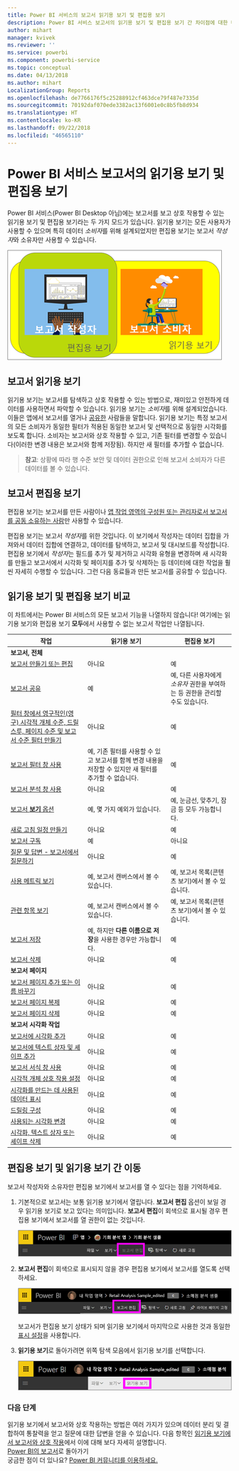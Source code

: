 ```yaml
---
title: Power BI 서비스의 보고서 읽기용 보기 및 편집용 보기
description: Power BI 서비스 보고서의 읽기용 보기 및 편집용 보기 간 차이점에 대한 대략적 개요
author: mihart
manager: kvivek
ms.reviewer: ''
ms.service: powerbi
ms.component: powerbi-service
ms.topic: conceptual
ms.date: 04/13/2018
ms.author: mihart
LocalizationGroup: Reports
ms.openlocfilehash: de7766176f5c25288912cf463dce79f487e7335d
ms.sourcegitcommit: 70192daf070ede3382ac13f6001e0c8b5fb8d934
ms.translationtype: HT
ms.contentlocale: ko-KR
ms.lasthandoff: 09/22/2018
ms.locfileid: "46565110"
---
```

# <a name="reading-view-and-editing-view-in-power-bi-service-reports"></a>Power BI 서비스 보고서의 읽기용 보기 및 편집용 보기
Power BI 서비스(Power BI Desktop 아님)에는 보고서를 보고 상호 작용할 수 있는 읽기용 보기 및 편집용 보기라는 두 가지 모드가 있습니다. 읽기용 보기는 모든 사용자가 사용할 수 있으며 특히 데이터 *소비자*를 위해 설계되었지만 편집용 보기는 보고서 *작성자*와 소유자만 사용할 수 있습니다.

![보고서 작성자 및 보고서 소비자의 아트워크](./media/end-user-reading-view/power-bi-creators-consumers.png)

## <a name="report-reading-view"></a>보고서 읽기용 보기

 읽기용 보기는 보고서를 탐색하고 상호 작용할 수 있는 방법으로, 재미있고 안전하게 데이터를 사용하면서 파악할 수 있습니다. 읽기용 보기는 *소비자*를 위해 설계되었습니다. 이들은 앱에서 보고서를 열거나 [공유한](../service-share-dashboards.md) 사람들을 말합니다. 읽기용 보기는 특정 보고서의 모든 소비자가 동일한 필터가 적용된 동일한 보고서 및 선택적으로 동일한 시각화를 보도록 합니다.  소비자는 보고서와 상호 작용할 수 있고, 기존 필터를 변경할 수 있습니다(이러한 변경 내용은 보고서와 함께 저장됨). 하지만 새 필터를 추가할 수 없습니다.

>**참고**: 상황에 따라 행 수준 보안 및 데이터 권한으로 인해 보고서 소비자가 다른 데이터를 볼 수 있습니다.

## <a name="report-editing-view"></a>보고서 편집용 보기

편집용 보기는 보고서를 만든 사람이나 [앱 작업 영역의 구성원 또는 관리자로서 보고서를 공동 소유하는 사람](end-user-create-apps.md)만 사용할 수 있습니다.

편집용 보기는 보고서 *작성자*를 위한 것입니다. 이 보기에서 작성자는 데이터 집합을 가져와서 데이터 집합에 연결하고, 데이터를 탐색하고, 보고서 및 대시보드를 작성합니다. 편집용 보기에서 *작성자*는 필드를 추가 및 제거하고 시각화 유형을 변경하며 새 시각화를 만들고 보고서에서 시각화 및 페이지를 추가 및 삭제하는 등 데이터에 대한 작업을 훨씬 자세히 수행할 수 있습니다. 그런 다음 동료들과 만든 보고서를 공유할 수 있습니다.

## <a name="reading-view-versus-editing-view"></a>읽기용 보기 및 편집용 보기 비교
이 차트에서는 Power BI 서비스의 모든 보고서 기능을 나열하지 않습니다! 여기에는 읽기용 보기와 편집용 보기 **모두**에서 사용할 수 없는 보고서 작업만 나열됩니다.


|작업  | 읽기용 보기  | 편집용 보기 |
|-------------------------|-------|-------|
|**보고서, 전체**  |
| [보고서 만들기 또는 편집](../service-report-create-new.md) | 아니요  | 예 |
| [보고서 공유](../service-share-reports.md)| 예 | 예, 다른 사용자에게 *소유자* 권한을 부여하는 등 권한을 관리할 수도 있습니다. |
| [필터 창에서 영구적인(영구) 시각적 개체 수준, 드릴스루, 페이지 수준 및 보고서 수준 필터 만들기](../power-bi-report-add-filter.md) | 아니요  | 예 |
| [보고서 필터 창 사용](end-user-report-filter.md) | 예, 기존 필터를 사용할 수 있고 보고서를 함께 변경 내용을 저장할 수 있지만 새 필터를 추가할 수 없습니다. | 예 |
| [보고서 분석 창 사용](../service-analytics-pane.md) | 아니요 | 예 |
| [보고서 **보기** 옵션](../power-bi-report-display-settings.md) | 예, 몇 가지 예외가 있습니다. | 예, 눈금선, 맞추기, 잠금 등 모두 가능합니다. |
| [새로 고침 일정 만들기](../refresh-data.md) | 아니요  | 예 |
| [보고서 구독](end-user-subscribe.md) | 예 | 아니요 |
| [질문 및 답변 - 보고서에서 질문하기](end-user-q-and-a.md) | 아니요  | 예 |
| [사용 메트릭 보기](../service-usage-metrics.md) | 예, 보고서 캔버스에서 볼 수 있습니다. | 예, 보고서 목록(콘텐츠 보기)에서 볼 수 있습니다. |
| [관련 항목 보기](end-user-related.md) | 예, 보고서 캔버스에서 볼 수 있습니다. | 예, 보고서 목록(콘텐츠 보기)에서 볼 수 있습니다. |
| [보고서 저장](../service-report-save.md) | 예, 하지만 **다른 이름으로 저장**을 사용한 경우만 가능합니다. | 예 |
| [보고서 삭제](end-user-delete.md) | 아니요  | 예 |
|**보고서 페이지** |
| [보고서 페이지 추가 또는 이름 바꾸기](../power-bi-report-add-page.md)  | 아니요  | 예  |
| [보고서 페이지 복제](../power-bi-report-copy-paste-page.md) | 아니요  | 예 |
| [보고서 페이지 삭제](end-user-delete.md) | 아니요 | 예 |
|**보고서 시각화 작업**|
| [보고서에 시각화 추가](../visuals/power-bi-report-add-visualizations-i.md) | 아니요  | 예 |
| [보고서에 텍스트 상자 및 셰이프 추가](../power-bi-reports-add-text-and-shapes.md) | 아니요  | 예 |
| [보고서 서식 창 사용](../service-the-report-editor-take-a-tour.md) | 아니요 | 예 |
| [시각적 개체 상호 작용 설정](end-user-interactions.md) | 아니요  | 예 |
| [시각화를 만드는 데 사용된 데이터 표시](end-user-show-data.md) | 아니요  | 예 |
| [드릴링 구성](end-user-drill.md) | 아니요  | 예 |
| [사용되는 시각화 변경](../visuals/power-bi-report-change-visualization-type.md) | 아니요 | 예|
| [시각화, 텍스트 상자 또는 셰이프 삭제](end-user-delete.md)| 아니요 | 예 |


## <a name="navigating-between-editing-view-and-reading-view"></a>편집용 보기 및 읽기용 보기 간 이동
보고서 작성자와 소유자만 편집용 보기에서 보고서를 열 수 있다는 점을 기억하세요.

1. 기본적으로 보고서는 보통 읽기용 보기에서 열립니다. **보고서 편집** 옵션이 보일 경우 읽기용 보기로 보고 있다는 의미입니다. **보고서 편집**이 회색으로 표시될 경우 편집용 보기에서 보고서를 열 권한이 없는 것입니다.

   ![회색으로 표시된 보고서 편집](./media/end-user-reading-view/power-bi-edit-report-grey.png)

2. **보고서 편집**이 회색으로 표시되지 않을 경우 편집용 보기에서 보고서를 열도록 선택하세요.

   ![보고서 편집 옵션](./media/end-user-reading-view/power-bi-edit-report.png)

   보고서가 편집용 보기 상태가 되며 읽기용 보기에서 마지막으로 사용한 것과 동일한 [표시 설정](../power-bi-report-display-settings.md)을 사용합니다.

2. **읽기용 보기**로 돌아가려면 위쪽 탐색 모음에서 읽기용 보기를 선택합니다.

    ![읽기용 보기 옵션](./media/end-user-reading-view/power-bi-reading-view.png)



### <a name="next-steps"></a>다음 단계
읽기용 보기에서 보고서와 상호 작용하는 방법은 여러 가지가 있으며 데이터 분리 및 결합하여 통찰력을 얻고 질문에 대한 답변을 얻을 수 있습니다.  다음 항목인 [읽기용 보기에서 보고서와 상호 작용](../service-interact-with-a-report-in-editing-view.md)에서 이에 대해 보다 자세히 설명합니다.    
[Power BI의 보고서](end-user-reports.md)로 돌아가기    
궁금한 점이 더 있나요? [Power BI 커뮤니티를 이용하세요.](http://community.powerbi.com/)
